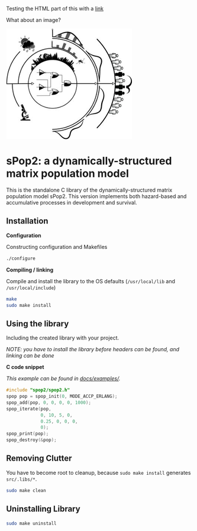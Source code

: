 <p>Testing the HTML part of this with a <a href="https://github.com/kerguler/sPop2" target="_blank">link</a></p>
<p>What about an image?</p>
<div style="width:100%; align-items: center;"><img width="340" height=300" src="docs/figures/large_scale_PDM.jpg"></img></div>

# sPop2: a dynamically-structured matrix population model

This is the standalone C library of the dynamically-structured matrix population model sPop2.
This version implements both hazard-based and accumulative processes in development and survival.

## Installation

**Configuration**

Constructing configuration and Makefiles

```bash
./configure
```

**Compiling / linking**

Compile and install the library to the OS defaults (`/usr/local/lib` and `/usr/local/include`)

```bash
make
sudo make install
```

## Using the library

Including the created library with your project.

*NOTE: you have to install the library before headers can be found, and linking can be done*

**C code snippet**

*This example can be found in <a href="docs/examples/">docs/examples/</a>.*

```c
#include "spop2/spop2.h"
spop pop = spop_init(0, MODE_ACCP_ERLANG);
spop_add(pop, 0, 0, 0, 0, 1000);
spop_iterate(pop,
             0, 10, 5, 0,
             0.25, 0, 0, 0,
             0);
spop_print(pop);
spop_destroy(&pop);
```

## Removing Clutter

You have to become root to cleanup, because `sudo make install` generates `src/.libs/*`.

```bash
sudo make clean
```

## Uninstalling Library

```bash
sudo make uninstall
```
